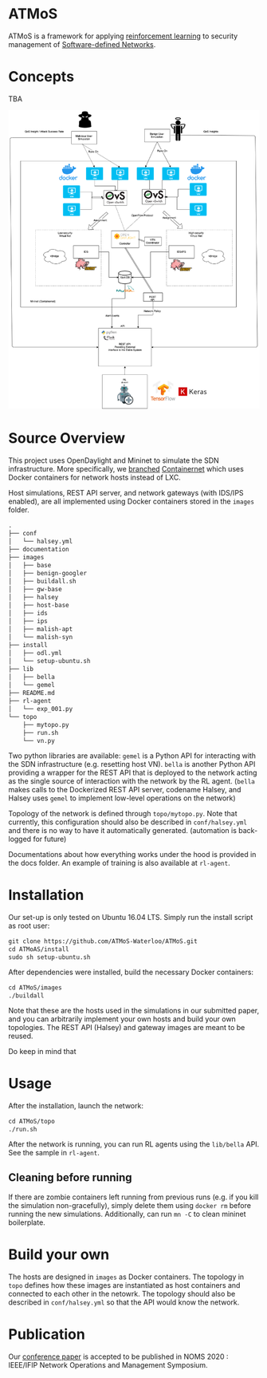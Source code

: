 # ATMoS

ATMoS is a framework for applying [reinforcement learning](https://medium.com/machine-learning-for-humans/reinforcement-learning-6eacf258b265) to security management of [Software-defined Networks](https://medium.com/@blackvvine/sdn-part-1-what-is-software-defined-networking-sdn-and-why-should-i-know-about-it-e73a250ceccd).

# Concepts

TBA

<img src="https://github.com/ATMoS-Waterloo/ATMoS/blob/master/documentation/img/components.png" width=600 />

# Source Overview

This project uses OpenDaylight and Mininet to simulate the SDN infrastructure. More specifically, we [branched](https://github.com/blackvvine/gemelnet) [Containernet](https://containernet.github.io) which uses Docker containers for network hosts instead of LXC.

Host simulations, REST API server, and network gateways (with IDS/IPS enabled), are all implemented using Docker containers stored in the `images` folder.

```
.
├── conf
│   └── halsey.yml
├── documentation
├── images
│   ├── base
│   ├── benign-googler
│   ├── buildall.sh
│   ├── gw-base
│   ├── halsey
│   ├── host-base
│   ├── ids
│   ├── ips
│   ├── malish-apt
│   └── malish-syn
├── install
│   ├── odl.yml
│   └── setup-ubuntu.sh
├── lib
│   ├── bella
│   └── gemel
├── README.md
├── rl-agent
│   └── exp_001.py
└── topo
    ├── mytopo.py
    ├── run.sh
    └── vn.py
```

Two python libraries are available: `gemel` is a Python API for interacting with the SDN infrastructure (e.g. resetting host VN). `bella` is another Python API providing a wrapper for the REST API that is deployed to the network acting as the single source of interaction with the network by the RL agent. (`bella` makes calls to the Dockerized REST API server, codename Halsey, and Halsey uses `gemel` to implement low-level operations on the network)

Topology of the network is defined through `topo/mytopo.py`. Note that currently, this configuration should also be described in `conf/halsey.yml` and there is no way to have it automatically generated. (automation is back-logged for future)

Documentations about how everything works under the hood is provided in the docs folder. An example of training is also available at `rl-agent`.


# Installation

Our set-up is only tested on Ubuntu 16.04 LTS. Simply run the install script as root user:

```
git clone https://github.com/ATMoS-Waterloo/ATMoS.git
cd ATMoAS/install
sudo sh setup-ubuntu.sh
```

After dependencies were installed, build the necessary Docker containers:

```
cd ATMoS/images
./buildall
```

Note that these are the hosts used in the simulations in our submitted paper, and you can arbitrarily implement your own hosts and build your own topologies. The REST API (Halsey) and gateway images are meant to be reused.

Do keep in mind that 

# Usage

After the installation, launch the network:

```
cd ATMoS/topo
./run.sh
```

After the network is running, you can run RL agents using the `lib/bella` API. See the sample in `rl-agent`.

## Cleaning before running

If there are zombie containers left running from previous runs (e.g. if you kill the simulation non-gracefully), simply delete them using `docker rm` before running the new simulations. Additionally, can run `mn -C` to clean mininet boilerplate.

# Build your own

The hosts are designed in `images` as Docker containers. The topology in `topo` defines how these images are instantiated as host containers and connected to each other in the netowrk. The topology should also be described in `conf/halsey.yml` so that the API would know the network.

# Publication

Our [conference paper](http://rboutaba.cs.uwaterloo.ca/Papers/Conferences/2020/AkbariNOMS20.pdf) is accepted to be published in NOMS 2020 : IEEE/IFIP Network Operations and Management Symposium.

